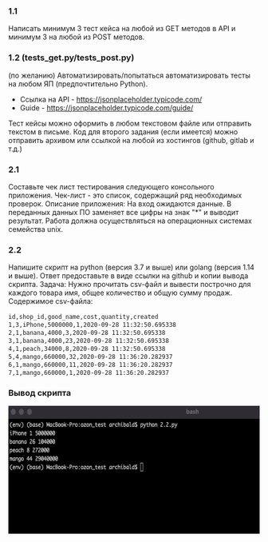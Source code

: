 
### 1.1
Написать минимум 3 тест кейса на любой из GET методов в API и минимум 3 на любой из POST методов.
### 1.2 (tests_get.py/tests_post.py)
(по желанию) Автоматизировать/попытаться автоматизировать тесты на любом ЯП (предпочтительно Python).

* Ссылка на API - https://jsonplaceholder.typicode.com/
* Guide - https://jsonplaceholder.typicode.com/guide/

Тест кейсы можно оформить в любом текстовом файле или отправить текстом в письме.
Код для второго задания (если имеется) можно отправить архивом или ссылкой на любой из хостингов (github, gitlab и т.д.)


### 2.1
Составьте чек лист тестирования следующего консольного приложения. Чек-лист - это список, содержащий ряд необходимых проверок.
Описание приложения:
На вход ожидаются данные. В переданных данных ПО заменяет все цифры на знак "*" и выводит результат. Работа должна осуществляться на операционных системах семейства unix.
### 2.2
Напишите скрипт на python (версия 3.7 и выше) или golang (версия 1.14 и выше). Ответ предоставьте в виде ссылки на github и копии вывода скрипта.
Задача:
Нужно прочитать csv-файл и вывести построчно для каждого товара имя, общее количество и общую сумму продаж.
Содержимое csv-файла:
```
id,shop_id,good_name,cost,quantity,created
1,3,iPhone,5000000,1,2020-09-28 11:32:50.695338
2,1,banana,4000,3,2020-09-28 11:32:50.695338
3,1,banana,4000,23,2020-09-28 11:32:50.695338
4,1,peach,34000,8,2020-09-28 11:32:50.695338
5,4,mango,660000,32,2020-09-28 11:36:20.282937
6,1,mango,660000,11,2020-09-28 11:36:20.282937
7,1,mango,660000,1,2020-09-28 11:36:20.282937
```
### Вывод скрипта

<img src= "https://raw.githubusercontent.com/artivnv/ozon_test/master/output.png" width = "619" height = "256" >
